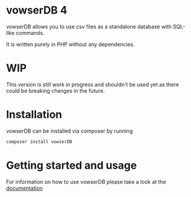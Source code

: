 # vowserDB 4
vowserDB allows you to use csv files as a standalone database with SQL-like commands.

It is written purely in PHP without any dependencies.

# WIP
This version is still work in progress and shouldn't be used yet as there could be breaking changes in the future.

# Installation
vowserDB can be installed via composer by running
```php
composer install vowserDB
```

# Getting started and usage
For information on how to use vowserDB please take a look at the [documentation](https://vantezzen.github.io/vowserDB)
